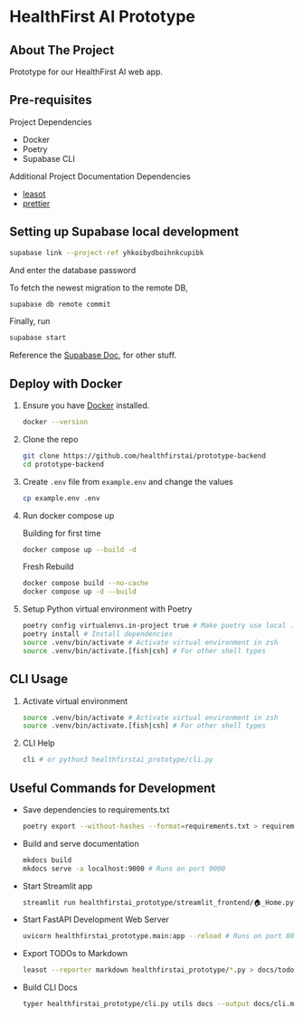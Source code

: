 # HealthFirst AI Prototype

## About The Project

Prototype for our HealthFirst AI web app.

## Pre-requisites

Project Dependencies

- Docker
- Poetry
- Supabase CLI

Additional Project Documentation Dependencies

- [leasot](https://github.com/pgilad/leasot)
- [prettier](https://prettier.io/)

## Setting up Supabase local development

```bash
supabase link --project-ref yhkoibydboihnkcupibk
```

And enter the database password

To fetch the newest migration to the remote DB,

```bash
supabase db remote commit
```

Finally, run

```bash
supabase start
```

Reference the [Supabase Doc](https://supabase.com/docs/reference/cli/supabase-db), for other stuff.

## Deploy with Docker

1. Ensure you have [Docker](https://www.docker.com/) installed.

   ```sh
   docker --version
   ```

2. Clone the repo

   ```sh
   git clone https://github.com/healthfirstai/prototype-backend
   cd prototype-backend
   ```

3. Create `.env` file from `example.env` and change the values

   ```sh
   cp example.env .env
   ```

4. Run docker compose up

   Building for first time

   ```sh
   docker compose up --build -d
   ```

   Fresh Rebuild

   ```sh
   docker compose build --no-cache
   docker compose up -d --build
   ```

5. Setup Python virtual environment with Poetry

   ```sh
   poetry config virtualenvs.in-project true # Make poetry use local .venv folder
   poetry install # Install dependencies
   source .venv/bin/activate # Activate virtual environment in zsh
   source .venv/bin/activate.[fish|csh] # For other shell types
   ```

## CLI Usage

1. Activate virtual environment

   ```sh
   source .venv/bin/activate # Activate virtual environment in zsh
   source .venv/bin/activate.[fish|csh] # For other shell types
   ```

2. CLI Help

   ```sh
   cli # or python3 healthfirstai_prototype/cli.py
   ```

## Useful Commands for Development

- Save dependencies to requirements.txt

  ```sh
  poetry export --without-hashes --format=requirements.txt > requirements.txt
  ```

- Build and serve documentation

  ```sh
  mkdocs build
  mkdocs serve -a localhost:9000 # Runs on port 9000
  ```

- Start Streamlit app

  ```sh
  streamlit run healthfirstai_prototype/streamlit_frontend/🏠_Home.py # Runs on port 8501
  ```

- Start FastAPI Development Web Server

  ```sh
  uvicorn healthfirstai_prototype.main:app --reload # Runs on port 8000
  ```

- Export TODOs to Markdown

  ```sh
  leasot --reporter markdown healthfirstai_prototype/*.py > docs/todo.md | prettier --write docs/todo.md
  ```

- Build CLI Docs

  ```sh
  typer healthfirstai_prototype/cli.py utils docs --output docs/cli.md
  ```
